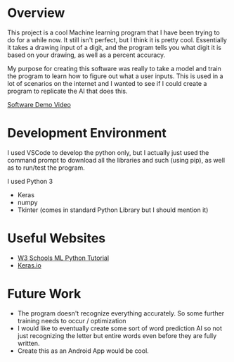 # Overview



This project is a cool Machine learning program that I have been trying to do for a while now. It still isn't perfect, but I think it is pretty cool. Essentially it takes a drawing input of a digit, and the program tells you what digit it is based on your drawing, as well as a percent accuracy. 

My purpose for creating this software was really to take a model and train the program to learn how to figure out what a user inputs. This is used in a lot of scenarios on the internet and I wanted to see if I could create a program to replicate the AI that does this.

[Software Demo Video](http://youtube.link.goes.here)

# Development Environment

I used VSCode to develop the python only, but I actually just used the command prompt to download all the libraries and such (using pip), as well as to run/test the program.

I used Python 3
* Keras
* numpy 
* Tkinter (comes in standard Python Library but I should mention it)

# Useful Websites

* [W3 Schools ML Python Tutorial](https://www.w3schools.com/python/python_ml_getting_started.asp)
* [Keras.io](https://keras.io/)

# Future Work

* The program doesn't recognize everything accurately. So some further training needs to occur / optimization
* I would like to eventually create some sort of word prediction AI so not just recognizing the letter but entire words even before they are fully written. 
* Create this as an Android App would be cool.